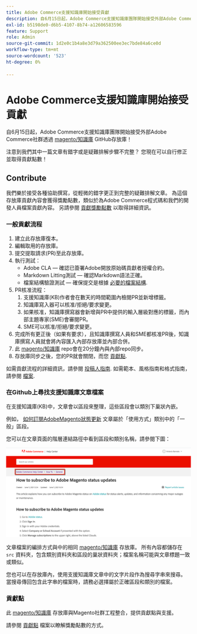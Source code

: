 ```yaml
---
title: Adobe Commerce支援知識庫開始接受貢獻
description: 自6月15日起，Adobe Commerce支援知識庫團隊開始接受外部Adobe Commerce社群透過[magento/知識庫](https://github.com/magento/knowledge-base) GitHub存放庫提供的直接編輯和新文章貢獻內容！
exl-id: b5198de0-d6b5-4107-8b74-a12606583596
feature: Support
role: Admin
source-git-commit: 1d2e0c1b4a8e3d79a362500ee3ec7bde84a6ce0d
workflow-type: tm+mt
source-wordcount: '523'
ht-degree: 0%

---
```


# Adobe Commerce支援知識庫開始接受貢獻

自6月15日起，Adobe Commerce支援知識庫團隊開始接受外部Adobe Commerce社群透過 [magento/知識庫](https://github.com/magento/knowledge-base) GitHub存放庫！

注意到我們其中一篇文章有錯字或是疑難排解步驟不完整？
您現在可以自行修正並取得貢獻點數！

## Contribute

我們樂於接受各種協助撰寫，從輕微的錯字更正到完整的疑難排解文章。 為這個存放庫貢獻內容會獲得獎勵點數，類似於為Adobe Commerce程式碼和我們的開發人員檔案貢獻內容。 另請參閱 [貢獻獎勵點數](https://github.com/magento/knowledge-base/blob/main/docs/contribution-points.md) 以取得詳細資訊。

### 一般貢獻流程

1. 建立此存放庫復本。
1. 編輯取用的存放庫。
1. 提交提取請求(PR)至此存放庫。
1. 執行測試：
   * Adobe CLA — 確認已簽署Adobe開放原始碼貢獻者授權合約。
   * Markdown Litting測試 — 確認Markdown語法正確。
   * 檔案結構驗證測試 — 確保提交是根據 [必要的檔案結構](https://github.com/magento/knowledge-base/blob/main/.github/CONTRIBUTING.md#file_structure).
1. PR核准流程：
   1. 支援知識庫(KB)作者會在數天的時間範圍內檢閱PR並新增標籤。
   1. 知識庫寫入器可以核准/拒絕/要求變更。
   1. 如果核准，知識庫撰寫器會新增與PR中提供的輸入層級對應的標籤，而內部主題專家(SME)會審閱PR。
   1. SME可以核准/拒絕/要求變更。
1. 完成所有更正後（如果有要求），且知識庫撰寫人員和SME都核准PR後，知識庫撰寫人員就會將內容匯入內部存放庫並內部合併。
1. 此 [magento/知識庫](https://github.com/magento/knowledge-base) repo會在20分鐘內與內部repo同步。
1. 存放庫同步之後，您的PR就會關閉，而您 [貢獻點](#contribution-points).

如需貢獻流程的詳細資訊，請參閱 [投稿人指南](https://github.com/magento/knowledge-base/blob/main/.github/CONTRIBUTING.md).
如需範本、風格指南和格式指南，請參閱 [檔案](https://github.com/magento/knowledge-base/tree/main/docs).

### 在Github上尋找支援知識庫文章檔案

在支援知識庫(KB)中，文章會以區段來整理，這些區段會以類別下巢狀內嵌。

例如， [如何訂閱AdobeMagento狀態更新](/help/how-to/general/how-to-subscribe-to-adobe-magento-status-updates.md) 文章屬於「使用方式」類別中的「一般」區段。

您可以在文章頁面的階層連結路徑中看到區段和類別名稱，請參閱下圖：

![類別和區段階層連結](assets/breadcrumbs.png)

文章檔案的編排方式與中的相同 [magento/知識庫](https://github.com/magento/knowledge-base) 存放庫。
所有內容都儲存在 `src` 資料夾，包含類別資料夾和區段的巢狀資料夾；檔案名稱可能與文章標題一致或類似。

您也可以在存放庫內，使用支援知識庫文章中的文字片段作為搜尋字串來搜尋。 當搜尋傳回包含此字串的檔案時，請務必選擇屬於正確區段和類別的檔案。

### 貢獻點

此 [magento/知識庫](https://github.com/magento/knowledge-base) 存放庫與Magento社群工程整合，提供貢獻點與支援。

請參閱 [貢獻點](https://github.com/magento/knowledge-base/blob/main/docs/contribution-points.md) 檔案以瞭解獎勵點數的方式。
